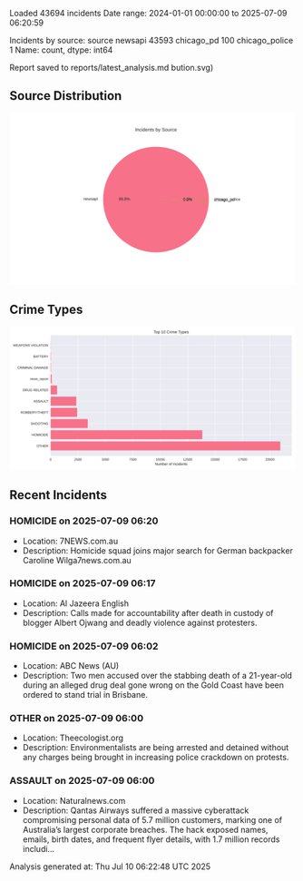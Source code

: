 
Loaded 43694 incidents
Date range: 2024-01-01 00:00:00 to 2025-07-09 06:20:59

Incidents by source:
source
newsapi           43593
chicago_pd          100
chicago_police        1
Name: count, dtype: int64

Report saved to reports/latest_analysis.md
bution.svg)

## Source Distribution
![Source Distribution](images/source_distribution.svg)

## Crime Types
![Crime Types](images/crime_types.svg)

## Recent Incidents

### HOMICIDE on 2025-07-09 06:20
- Location: 7NEWS.com.au
- Description: Homicide squad joins major search for German backpacker Caroline Wilga7news.com.au


### HOMICIDE on 2025-07-09 06:17
- Location: Al Jazeera English
- Description: Calls made for accountability after death in custody of blogger Albert Ojwang and deadly violence against protesters.


### HOMICIDE on 2025-07-09 06:02
- Location: ABC News (AU)
- Description: Two men accused over the stabbing death of a 21-year-old during an alleged drug deal gone wrong on the Gold Coast have been ordered to stand trial in Brisbane.


### OTHER on 2025-07-09 06:00
- Location: Theecologist.org
- Description: Environmentalists are being arrested and detained without any charges being brought in increasing police crackdown on protests.


### ASSAULT on 2025-07-09 06:00
- Location: Naturalnews.com
- Description: Qantas Airways suffered a massive cyberattack compromising personal data of 5.7 million customers, marking one of Australia’s largest corporate breaches. The hack exposed names, emails, birth dates, and frequent flyer details, with 1.7 million records includi…

Analysis generated at: Thu Jul 10 06:22:48 UTC 2025
